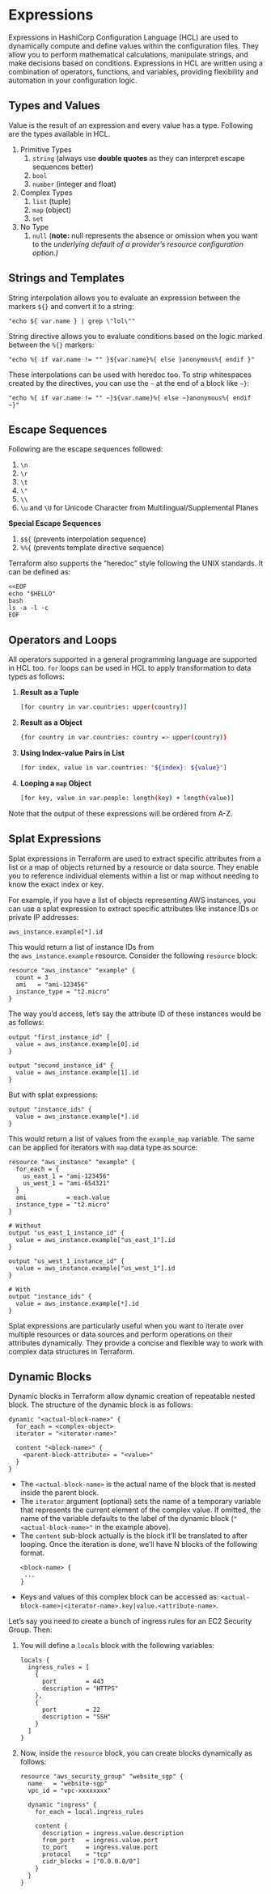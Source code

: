 # Expressions

Expressions in HashiCorp Configuration Language (HCL) are used to dynamically compute and define values within the configuration files. They allow you to perform mathematical calculations, manipulate strings, and make decisions based on conditions. Expressions in HCL are written using a combination of operators, functions, and variables, providing flexibility and automation in your configuration logic.

## Types and Values

Value is the result of an expression and every value has a type. Following are the types available in HCL.

1. Primitive Types
   1. `string` (always use **double quotes** as they can interpret escape sequences better)
   2. `bool`
   3. `number` (integer and float)
2. Complex Types
   1. `list` (tuple)
   2. `map` (object)
   3. `set`
3. No Type
   1. `null` (**note:** null represents the absence or omission when you want to the *underlying default of a provider’s resource configuration option.)*

## Strings and Templates

String interpolation allows you to evaluate an expression between the markers `${}` and convert it to a string:

```hcl
"echo ${ var.name } | grep \"lol\""
```

String directive allows you to evaluate conditions based on the logic marked between the `%{}` markers:

```hcl
"echo %{ if var.name != "" }${var.name}%{ else }anonymous%{ endif }"
```

These interpolations can be used with heredoc too. To strip whitespaces created by the directives, you can use the `~` at the end of a block like `~}`:

```hcl
"echo %{ if var.name != "" ~}${var.name}%{ else ~}anonymous%{ endif ~}"
```

## Escape Sequences

Following are the escape sequences followed:

1. `\n`
2. `\r`
3. `\t`
4. `\"`
5. `\\`
6. `\u` and `\U` for Unicode Character from Multilingual/Supplemental Planes

**Special Escape Sequences**

1. `$${` (prevents interpolation sequence)
2. `%%{` (prevents template directive sequence)

Terraform also supports the “heredoc” style following the UNIX standards. It can be defined as:

```hcl
<<EOF
echo "$HELLO"
bash
ls -a -l -c
EOF
```

## Operators and Loops

All operators supported in a general programming language are supported in HCL too. `for` loops can be used in HCL to apply transformation to data types as follows:

1. **Result as a Tuple**
   ```bash
   [for country in var.countries: upper(country)]
   ```
2. **Result as a Object**
   ```bash
   {for country in var.countries: country => upper(country)}
   ```
3. **Using Index-value Pairs in List**
   ```bash
   [for index, value in var.countries: "${index}: ${value}"]
   ```
4. **Looping a `map` Object**
   ```bash
   [for key, value in var.people: length(key) + length(value)]
   ```

Note that the output of these expressions will be ordered from A-Z.

## Splat Expressions

Splat expressions in Terraform are used to extract specific attributes from a list or a map of objects returned by a resource or data source. They enable you to reference individual elements within a list or map without needing to know the exact index or key.

For example, if you have a list of objects representing AWS instances, you can use a splat expression to extract specific attributes like instance IDs or private IP addresses:

```hcl
aws_instance.example[*].id
```

This would return a list of instance IDs from the `aws_instance.example` resource. Consider the following `resource` block:

```hcl
resource "aws_instance" "example" {
  count = 3
  ami   = "ami-123456"
  instance_type = "t2.micro"
}
```

The way you’d access, let’s say the attribute ID of these instances would be as follows:

```hcl
output "first_instance_id" {
  value = aws_instance.example[0].id
}

output "second_instance_id" {
  value = aws_instance.example[1].id
}
```

But with splat expressions:

```hcl
output "instance_ids" {
  value = aws_instance.example[*].id
}
```

This would return a list of values from the `example_map` variable. The same can be applied for iterators with `map` data type as source:

```hcl
resource "aws_instance" "example" {
  for_each = {
    us_east_1 = "ami-123456"
    us_west_1 = "ami-654321"
  }
  ami           = each.value
  instance_type = "t2.micro"
}

# Without
output "us_east_1_instance_id" {
  value = aws_instance.example["us_east_1"].id
}

output "us_west_1_instance_id" {
  value = aws_instance.example["us_west_1"].id
}

# With
output "instance_ids" {
  value = aws_instance.example[*].id
}
```

Splat expressions are particularly useful when you want to iterate over multiple resources or data sources and perform operations on their attributes dynamically. They provide a concise and flexible way to work with complex data structures in Terraform.

## Dynamic Blocks

Dynamic blocks in Terraform allow dynamic creation of repeatable nested block. The structure of the dynamic block is as follows:

```hcl
dynamic "<actual-block-name>" {
  for_each = <complex-object>
  iterator = "<iterator-name>"

  content "<block-name>" {
    <parent-block-attribute> = "<value>"
  }
}
```

- The `<actual-block-name>` is the actual name of the block that is nested inside the parent block.
- The `iterator` argument (optional) sets the name of a temporary variable that represents the current element of the complex value. If omitted, the name of the variable defaults to the label of the dynamic block (`"<actual-block-name>"` in the example above).
- The `content` sub-block actually is the block it’ll be translated to after looping. Once the iteration is done, we’ll have N blocks of the following format.
  ```hcl
  <block-name> {
   ...
  }
  ```
- Keys and values of this complex block can be accessed as: `<actual-block-name>|<iterator-name>.key|value.<attribute-name>`.

Let’s say you need to create a bunch of ingress rules for an EC2 Security Group. Then:

1. You will define a `locals` block with the following variables:
   ```hcl
   locals {
     ingress_rules = [
       {
         port        = 443
         description = "HTTPS"
       },
       {
         port        = 22
         description = "SSH"
       }
     ]
   }
   ```
2. Now, inside the `resource` block, you can create blocks dynamically as follows:

   ```hcl
   resource "aws_security_group" "website_sgp" {
     name   = "website-sgp"
     vpc_id = "vpc-xxxxxxxx"

     dynamic "ingress" {
       for_each = local.ingress_rules

       content {
         description = ingress.value.description
         from_port   = ingress.value.port
         to_port     = ingress.value.port
         protocol    = "tcp"
         cidr_blocks = ["0.0.0.0/0"]
       }
     }
   }
   ```
